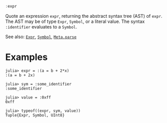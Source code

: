 ```julia
:expr
```

Quote an expression `expr`, returning the abstract syntax tree (AST) of `expr`. The AST may be of type `Expr`, `Symbol`, or a literal value. The syntax `:identifier` evaluates to a `Symbol`.

See also: [`Expr`](@ref), [`Symbol`](@ref), [`Meta.parse`](@ref)

# Examples

```jldoctest
julia> expr = :(a = b + 2*x)
:(a = b + 2x)

julia> sym = :some_identifier
:some_identifier

julia> value = :0xff
0xff

julia> typeof((expr, sym, value))
Tuple{Expr, Symbol, UInt8}
```
